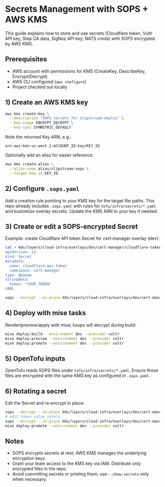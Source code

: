 # Secrets Management with SOPS + AWS KMS

This guide explains how to store and use secrets (Cloudflare token, Vultr API key, Step CA data, SigNoz API key, NATS creds) with SOPS encrypted by AWS KMS.

## Prerequisites
- AWS account with permissions for KMS (CreateKey, DescribeKey, Encrypt/Decrypt)
- AWS CLI configured (`aws configure`)
- Project checked out locally

## 1) Create an AWS KMS key
```sh
aws kms create-key \
  --description "SOPS secrets for slipstream-deploy" \
  --key-usage ENCRYPT_DECRYPT \
  --key-spec SYMMETRIC_DEFAULT
```
Note the returned Key ARN, e.g.:
```
arn:aws:kms:us-west-2:ACCOUNT_ID:key/KEY_ID
```

Optionally add an alias for easier reference:
```sh
aws kms create-alias \
  --alias-name alias/slipstream-sops \
  --target-key-id KEY_ID
```

## 2) Configure `.sops.yaml`
Add a creation rule pointing to your KMS key for the target file paths. This repo already includes `.sops.yaml` with rules for `tofu/infra/secrets/*.yaml` and kustomize overlay secrets. Update the KMS ARN to your key if needed.

## 3) Create or edit a SOPS‑encrypted Secret
Example: create Cloudflare API token Secret for cert‑manager overlay (dev):

```sh
cat > k8s/layers/cloud-infra/overlays/dev/cert-manager/cloudflare-token.yaml <<'YAML'
apiVersion: v1
kind: Secret
metadata:
  name: cloudflare-api-token
  namespace: cert-manager
type: Opaque
stringData:
  token: "YOUR_TOKEN"
YAML

sops --encrypt --in-place k8s/layers/cloud-infra/overlays/dev/cert-manager/cloudflare-token.yaml
```

## 4) Deploy with mise tasks
Render/preview/apply with mise; ksops will decrypt during build:

```sh
mise deploy:build --environment dev --provider vultr
mise deploy:preview --environment dev --provider vultr
mise deploy:promote --environment dev --provider vultr
```

## 5) OpenTofu inputs
OpenTofu reads SOPS files under `tofu/infra/secrets/*.yaml`. Ensure those files are encrypted with the same KMS key as configured in `.sops.yaml`.

## 6) Rotating a secret
Edit the Secret and re‑encrypt in place:
```sh
sops --decrypt --in-place k8s/layers/cloud-infra/overlays/dev/cert-manager/cloudflare-token.yaml
# edit token value safely
sops --encrypt --in-place k8s/layers/cloud-infra/overlays/dev/cert-manager/cloudflare-token.yaml
mise deploy:promote --environment dev --provider vultr
```

## Notes
- SOPS encrypts secrets at rest; AWS KMS manages the underlying encryption keys.
- Grant your team access to the KMS key via IAM. Distribute only encrypted files in the repo.
- Avoid committing secrets or printing them; use `--show-secrets` only when necessary.
